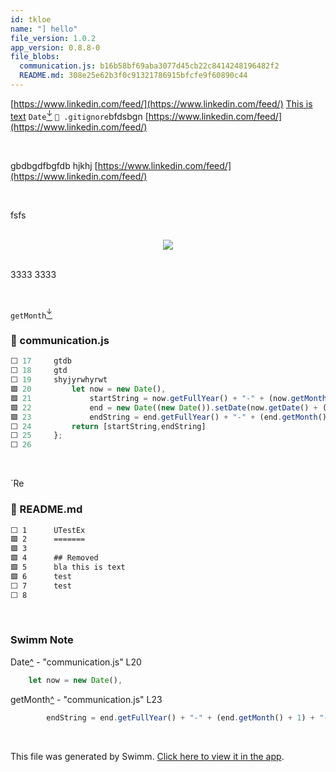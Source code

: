 ```yaml
---
id: tkloe
name: "] hello"
file_version: 1.0.2
app_version: 0.8.8-0
file_blobs:
  communication.js: b16b58bf69aba3077d45cb22c8414248196482f2
  README.md: 308e25e62b3f0c91321786915bfcfe9f60890c44
---
```


[https://www.linkedin.com/feed/](https://www.linkedin.com/feed/) [This is text](this-is-text.ltl9l.sw.md) `Date`[<sup id="BVHzx">↓</sup>](#f-BVHzx) `📄 .gitignore`bfdsbgn [https://www.linkedin.com/feed/](https://www.linkedin.com/feed/)

<br/>

gbdbgdfbgfdb hjkhj [https://www.linkedin.com/feed/](https://www.linkedin.com/feed/)

<br/>

fsfs

<br/>

<div align="center"><img src="https://firebasestorage.googleapis.com/v0/b/swimm-dev-content/o/repositories%2Fls4DA2fLasmQuEbT4ipw%2Fd2eeda29-ed0c-4faf-b8f7-af040b22c767.png?alt=media&token=4e8f0c28-2e4d-412a-801b-5789feac713f" style="width:'50%'"/></div>

<br/>

3333 3333

<br/>

`getMonth`[<sup id="zULvT">↓</sup>](#f-zULvT)
<!-- NOTE-swimm-snippet: the lines below link your snippet to Swimm -->
### 📄 communication.js
```javascript
⬜ 17     gtdb
⬜ 18     gtd
⬜ 19     shyjyrwhyrwt
🟩 20         let now = new Date(),
🟩 21             startString = now.getFullYear() + "-" + (now.getMonth() + 1) + "-" + (now.getDate()),
🟩 22             end = new Date((new Date()).setDate(now.getDate() + (range || 7))),
🟩 23             endString = end.getFullYear() + "-" + (end.getMonth() + 1) + "-" + (end.getDate());
⬜ 24         return [startString,endString]
⬜ 25     };
⬜ 26     
```

<br/>

\`Re
<!-- NOTE-swimm-snippet: the lines below link your snippet to Swimm -->
### 📄 README.md
```markdown
⬜ 1      UTestEx
🟩 2      =======
🟩 3      
🟩 4      ## Removed
🟩 5      bla this is text
🟩 6      test
⬜ 7      test
⬜ 8      
```

<br/>

<!-- THIS IS AN AUTOGENERATED SECTION. DO NOT EDIT THIS SECTION DIRECTLY -->
### Swimm Note

<span id="f-BVHzx">Date</span>[^](#BVHzx) - "communication.js" L20
```javascript
    let now = new Date(),
```

<span id="f-zULvT">getMonth</span>[^](#zULvT) - "communication.js" L23
```javascript
        endString = end.getFullYear() + "-" + (end.getMonth() + 1) + "-" + (end.getDate());
```

<br/>

This file was generated by Swimm. [Click here to view it in the app](https://swimm-web-app.web.app/repos/ls4DA2fLasmQuEbT4ipw/docs/tkloe).